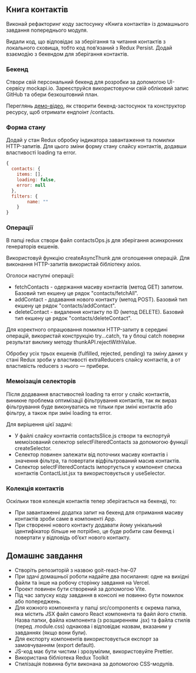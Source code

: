## Книга контактів

Виконай рефакторинг коду застосунку «Книга контактів» із домашнього завдання попереднього модуля.

Видали код, що відповідає за зберігання та читання контактів з локального сховища, тобто код пов’язаний з Redux Persist.
Додай взаємодію з бекендом для зберігання контактів.

### Бекенд

Створи свій персональний бекенд для розробки за допомогою UI-сервісу mockapi.io. Зареєструйся використовуючи свій обліковий запис GitHub та обери безкоштовний план.

Переглянь [демо-відео](https://goitlmsstorage.b-cdn.net/a90c8b29-b59a-4052-a3c9-92987e8c81092024-03-27%2018-32-29.mp4), як створити бекенд-застосунок та конструктор ресурсу, щоб отримати ендпоінт /contacts.

### Форма стану

Додай у стан Redux обробку індикатора завантаження та помилки HTTP-запитів. Для цього зміни форму стану слайсу контактів, додавши властивості loading та error.

```javascript
{
  contacts: {
    items: [],
    loading: false,
    error: null
  },
  filters: {
		name: ""
	}
}
```

### Операції

В папці redux створи файл contactsOps.js для зберігання асинхронних генераторів екшенів.

Використовуй функцію createAsyncThunk для оголошення операцій.
Для виконання HTTP-запитів використай бібліотеку axios.

Оголоси наступні операції:

- fetchContacts - одержання масиву контактів (метод GET) запитом. Базовий тип екшену це рядок "contacts/fetchAll".
- addContact - додавання нового контакту (метод POST). Базовий тип екшену це рядок "contacts/addContact".
- deleteContact - видалення контакту по ID (метод DELETE). Базовий тип екшену це рядок "contacts/deleteContact".

Для коректного опрацювання помилки HTTP-запиту в середині операцій, використай конструкцію try...catch, та у блоці catch поверни результат виклику методу thunkAPI.rejectWithValue.

Обробку усіх трьох екшенів (fulfilled, rejected, pending) та зміну даних у стані Redux зроби у властивості extraReducers слайсу контактів, а от властивість reducers з нього — прибери.

### Мемоізація селекторів

Після додавання властивостей loading та error у слайс контактів, виникне проблема оптимізаціі фільтрування контактів, так як вираз фільтрування буде виконуватись не тільки при зміні контактів або фільтру, а також при зміні loading та error.

Для вирішення цієї задачі:

- У файлі слайсу контактів contactsSlice.js створи та експортуй мемоізований селектор selectFilteredContacts за допомогою функції createSelector.
- Селектор повинен залежати від поточних масиву контактів і значення фільтра, та повертати відфільтрований масив контактів.
- Селектор selectFilteredContacts імпортується у компонент списка контактів ContactList.jsx та використовується у useSelector.

### Колекція контактів

Оскільки твоя колекція контактів тепер зберігається на бекенді, то:

- При завантаженні додатка запит на бекенд для отримання масиву контактів зроби саме в компоненті Арр.
- При створенні нового контакту додавати йому унікальний ідентифікатор більше не потрібно, це буде робити сам бекенд і повертати у відповідь об’єкт нового контакту.

## Домашнє завдання

- Створіть репозиторій з назвою goit-react-hw-07
- При здачі домашньої роботи надайте два посилання: одне на вихідні файли та інше на робочу сторінку завдання на Vercel.
- Проект повинен бути створений за допомогою Vite.
- Під час запуску коду завдання в консолі не повинно бути помилок або попереджень.
- Для кожного компонента у папці src/components є окрема папка, яка містить JSX файл самого React компонента та файл його стилів. Назва папки, файла компонента (з розширенням .jsx) та файла стилів (перед .module.css) однакова і відповідає назвам, вказаним у завданнях (якщо вони були).
- Для експорту компонентів використовується експорт за замовчуванням (export default).
- JS-код має бути чистим і зрозумілим, використовуйте Prettier.
- Використана бібліотека Redux Toolkit
- Стилізація повинна бути виконана за допомогою CSS-модулів.
